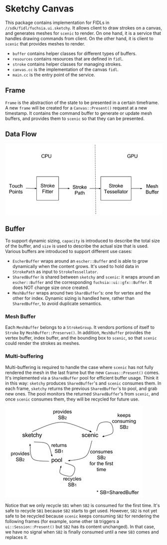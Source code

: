 # Sketchy Canvas

This package contains implementation for FIDLs in `//sdk/fidl/fuchsia.ui.sketchy`. It allows client to draw strokes on a canvas, and generates meshes for `scenic` to render. On one hand, it is a service that handles drawing commands from client. On the other hand, it is client to `scenic` that provides meshes to render.

* `buffer` contains helper classes for different types of buffers.
* `resources` contains resources that are defined in `fidl`.
* `stroke` contains helper classes for managing strokes.
* `canvas.cc` is the implementation of the canvas `fidl`.
* `main.cc` is the entry point of the service.

## Frame

`Frame` is the abstraction of the state to be presented in a certain timeframe. A new `frame` will be created for a `Canvas::Present()` request at a new timestamp. It contains the command buffer to generate or update mesh buffers, and provides them to `scenic` so that they can be presented.

## Data Flow

![](docs/data-flow.png)

## Buffer

To support dynamic sizing, `capacity` is introduced to describe the total size of the buffer, and `size` is used to describe the actual size that is used. Various buffers are introduced to support different use cases:

* `EscherBuffer` wraps around an `escher::Buffer` and is able to grow dynamically when the content grows. It's used to hold data in `StrokePath` as input to `StrokeTessellator`.
* `SharedBuffer` is shared between `sketchy` and `scenic`: it wraps around an `escher::Buffer` and the corresponding `fuchsia::ui::gfx::Buffer`. It does NOT change size once created.
* `MeshBuffer` wraps around two `ShardBuffer`'s: one for vertex and the other for index. Dynamic sizing is handled here, rather than `SharedBuffer`, to avoid duplicate semantics.

### Mesh Buffer

Each `MeshBuffer` belongs to a `StrokeGroup`. It vendors portions of itself to `Stroke` by `MeshBuffer::Preserve()`. In addition, `MeshBuffer` provides the vertex buffer, index buffer, and the bounding box to `scenic`, so that `scenic` could render the strokes as meshes.

### Multi-buffering

Multi-buffering is required to handle the case where `scenic` has not fully rendered the mesh in the last frame but the new `Canvas::Present()` comes. It's implemented via a `SharedBuffer` pool for efficient buffer usage. Think it in this way: `sketchy` produces `SharedBuffer`'s and `scenic` consumes them. In each frame, `sketchy` returns the previous `SharedBuffer`'s to pool, and grab new ones. The pool monitors the returned `SharedBuffer`'s from `scenic`, and once `scenic` consumes them, they will be recycled for future use.

![](docs/multi-buffering.png)

Notice that we only recycle `SB1` when `SB2` is consumed for the first time. It's safe to recycle `SB1` because `SB2` starts to get used. However, `SB2` is not yet safe to be recycled because `scenic` keeps consuming `SB2` for rendering the following frames (for example, some other `SB` triggers a `ui::Session::Present()` but `SB2` has its content unchanged). In that case, we have no signal when `SB2` is finally consumed until a new `SB3` comes and replaces it.

